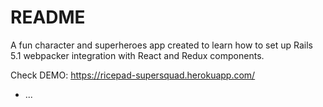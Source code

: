 # README

A fun character and superheroes app created to learn how to set up Rails 5.1 webpacker integration with React and Redux components.

Check DEMO: https://ricepad-supersquad.herokuapp.com/


* ...

